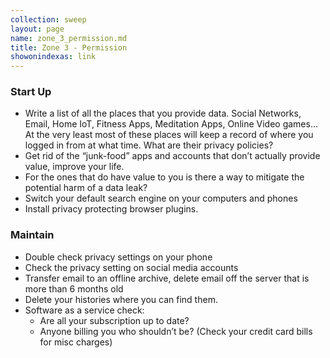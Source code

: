 ```yaml
---
collection: sweep
layout: page
name: zone_3_permission.md
title: Zone 3 - Permission
showonindexas: link
---
```


### Start Up
- Write a list of all the places that you provide data. Social Networks, Email, Home IoT, Fitness Apps, Meditation Apps, Online Video games... At the very least most of these places will keep a record of where you logged in from at what time. What are their privacy policies?
- Get rid of the “junk-food” apps and accounts that don’t actually provide value, improve your life.
- For the ones that do have value to you is there a way to mitigate the potential harm of a data leak?
- Switch your default search engine on your computers and phones
- Install privacy protecting browser plugins.

### Maintain
- Double check privacy settings on your phone
- Check the privacy setting on social media accounts
- Transfer email to an offline archive, delete email off the server that is more than 6 months old
- Delete your histories where you can find them.
- Software as a service check:
    -   Are all your subscription up to date?
    -   Anyone billing you who shouldn’t be? (Check your credit card bills for misc charges)
